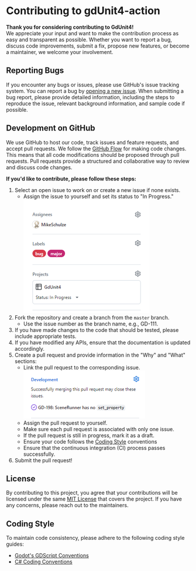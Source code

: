 # Contributing to gdUnit4-action

**Thank you for considering contributing to GdUnit4!**<br>
We appreciate your input and want to make the contribution process as easy and transparent as possible. Whether you want to report a bug, discuss code improvements, submit a fix, propose new features, or become a maintainer, we welcome your involvement.


## Reporting Bugs
If you encounter any bugs or issues, please use GitHub's issue tracking system. You can report a bug by [opening a new issue](https://github.com/MikeSchulze/gdUnit4-action/issues/new?assignees=MikeSchulze&labels=bug%2C+task&template=bug_report.md&title=). When submitting a bug report, please provide detailed information, including the steps to reproduce the issue, relevant background information, and sample code if possible.

## Development on GitHub
We use GitHub to host our code, track issues and feature requests, and accept pull requests.
We follow the <a href='https://docs.github.com/en/get-started/quickstart/github-flow' target="_blank">GitHub Flow</a> for making code changes. This means that all code modifications should be proposed through pull requests. Pull requests provide a structured and collaborative way to review and discuss code changes.

**If you'd like to contribute, please follow these steps:**

1. Select an open issue to work on or create a new issue if none exists.
   - Assign the issue to yourself and set its status to "In Progress."<br>
   ![Alt text](./assets/work-on-issue.png)
2. Fork the repository and create a branch from the `master` branch.
   - Use the issue number as the branch name, e.g., GD-111.
3. If you have made changes to the code that should be tested, please include appropriate tests.
4. If you have modified any APIs, ensure that the documentation is updated accordingly.
5. Create a pull request and provide information in the "Why" and "What" sections:
   - Link the pull request to the corresponding issue.<br>
   ![Alt text](./assets/link-issue.png)
   - Assign the pull request to yourself.
   - Make sure each pull request is associated with only one issue.
   - If the pull request is still in progress, mark it as a draft.
   - Ensure your code follows the [Coding Style](#coding-style) conventions
   - Ensure that the continuous integration (CI) process passes successfully.
6. Submit the pull request!

## License
By contributing to this project, you agree that your contributions will be licensed under the same <a href='https://github.com/MikeSchulze/gdUnit4-action/blob/master/LICENSE' target="_blank">MIT License</a> that covers the project. If you have any concerns, please reach out to the maintainers.



## Coding Style
To maintain code consistency, please adhere to the following coding style guides:
- <a href='https://docs.godotengine.org/en/stable/tutorials/scripting/gdscript/gdscript_styleguide.html' target="_blank">Godot's GDScript Conventions</a>
- <a href='https://docs.microsoft.com/en-us/dotnet/csharp/fundamentals/coding-style/coding-conventions' target="_blank">C# Coding Conventions</h>

